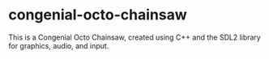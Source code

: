 # congenial-octo-chainsaw
This is a Congenial Octo Chainsaw, created using C++ and the SDL2 library for graphics, audio, and input.
